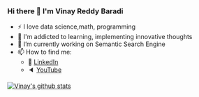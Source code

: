### Hi there 👋 I'm Vinay Reddy Baradi

<!--
**vinayreddy115/vinayreddy115** is a ✨ _special_ ✨ repository because its `README.md` (this file) appears on your GitHub profile.

Here are some ideas to get you started:
-->
- :zap: I love data science,math, programming
- 🌱 I'm addicted to learning, implementing innovative thoughts
- 🔭 I’m currently working on Semantic Search Engine
- 📫 How to find me: 
  - :office:  [LinkedIn](https://www.linkedin.com/in/vinay-kumar-reddy-baradi/)
  - :speaker: [YouTube](https://www.youtube.com/channel/UCW9LQsJM6mKtsiOSW3z4yGQ)

[![Vinay's github stats](https://github-readme-stats.vercel.app/api?username=vinayreddy115&count_private=true&show_icons=true&theme=radical&hide_rank=false)](https://github.com/anuraghazra/github-readme-stats)
